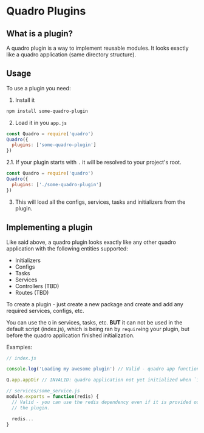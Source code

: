 # Quadro Plugins

## What is a plugin?

A quadro plugin is a way to implement reusable modules. It looks exactly like
a quadro application (same directory structure).

## Usage

To use a plugin you need:

1. Install it

```sh
npm install some-quadro-plugin
```

2. Load it in you `app.js`

```js
const Quadro = require('quadro')
Quadro({
  plugins: ['some-quadro-plugin']
})
```

2.1. If your plugin starts with `.` it will be resolved to your project's root. 
```js
const Quadro = require('quadro')
Quadro({
  plugins: ['./some-quadro-plugin']
})
```

3. This will load all the configs, services, tasks and initializers from the plugin.

## Implementing a plugin

Like said above, a quadro plugin looks exactly like any other quadro application
with the following entities supported:

- Initializers
- Configs
- Tasks
- Services
- Controllers (TBD)
- Routes (TBD)

To create a plugin - just create a new package and create and add any required
services, configs, etc.

You can use the `Q` in services, tasks, etc.
**BUT** it can not be used in the default script (index.js), which is being ran
by `require`ing your plugin, but before the quadro application finished
initialization.

Examples:

```js
// index.js

console.log('Loading my awesome plugin') // Valid - quadro app functionality not being used here

Q.app.appDir // INVALID: quadro application not yet initialized when `index.js` is being run
```

```js
// services/some_service.js
module.exports = function(redis) {
  // Valid - you can use the redis dependency even if it is provided outside of
  // the plugin.

  redis...
}
```
